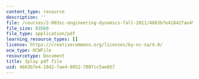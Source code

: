 ```yaml
---
content_type: resource
description: ''
file: /courses/2-003sc-engineering-dynamics-fall-2011/4663b7e41842fae498527007cc5ae857_NHedXxUO-Bg.pdf
file_size: 83560
file_type: application/pdf
learning_resource_types: []
license: https://creativecommons.org/licenses/by-nc-sa/4.0/
ocw_type: OCWFile
resourcetype: Document
title: 3play pdf file
uid: 4663b7e4-1842-fae4-9852-7007cc5ae857
---
```

